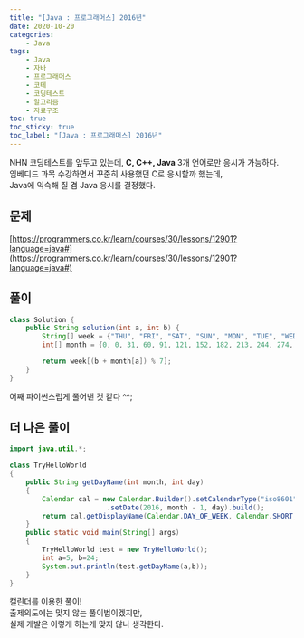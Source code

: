 ```yaml
---
title: "[Java : 프로그래머스] 2016년"
date: 2020-10-20
categories:
    - Java
tags:
    - Java
    - 자바
    - 프로그래머스
    - 코테
    - 코딩테스트
    - 알고리즘
    - 자료구조
toc: true
toc_sticky: true
toc_label: "[Java : 프로그래머스] 2016년"
---
```

NHN 코딩테스트를 앞두고 있는데, **C, C++, Java** 3개 언어로만 응시가 가능하다.  
임베디드 과목 수강하면서 꾸준히 사용했던 C로 응시할까 했는데,  
Java에 익숙해 질 겸 Java 응시를 결정했다.  
  
## 문제
[https://programmers.co.kr/learn/courses/30/lessons/12901?language=java#](https://programmers.co.kr/learn/courses/30/lessons/12901?language=java#)

## 풀이
```java
class Solution {
    public String solution(int a, int b) {
        String[] week = {"THU", "FRI", "SAT", "SUN", "MON", "TUE", "WED"};
        int[] month = {0, 0, 31, 60, 91, 121, 152, 182, 213, 244, 274, 305, 335};

        return week[(b + month[a]) % 7];
    }
}
```
어째 파이썬스럽게 풀어낸 것 같다 ^^;  

## 더 나은 풀이
```java
import java.util.*;

class TryHelloWorld
{
    public String getDayName(int month, int day)
    {
        Calendar cal = new Calendar.Builder().setCalendarType("iso8601")
                        .setDate(2016, month - 1, day).build();
        return cal.getDisplayName(Calendar.DAY_OF_WEEK, Calendar.SHORT, new Locale("ko-KR")).toUpperCase();
    }
    public static void main(String[] args)
    {
        TryHelloWorld test = new TryHelloWorld();
        int a=5, b=24;
        System.out.println(test.getDayName(a,b));
    }
}
```
캘린더를 이용한 풀이!  
출제의도에는 맞지 않는 풀이법이겠지만,  
실제 개발은 이렇게 하는게 맞지 않나 생각한다.